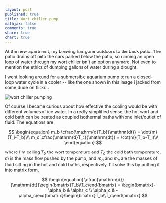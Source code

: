 ```yaml
---
layout: post
published: true
title: Wort chiller pump
mathjax: false
comments: true
share: true
chart: true
---
```


At the new apartment, my brewing has gone outdoors to the back patio. The patio drains off onto the cars parked below the patio, so running an open loop of water through my wort chiller isn't an option anymore. Not even to mention the ethics of dumping gallons of water during a drought.

I went looking around for a submersible aquarium pump to run a closed-loop water cycle in a cooler -- like the one shown in this image i jacked from some dude on flickr...

![wort chiller pumping](/image/post/2115697301_ff9c9a3de1.jpg)

Of course I became curious about how effective the cooling would be with different volumes of ice water. In a really simplified sense, the hot wort and cold bath can be treated as coupled isothermal baths with one inlet/outlet of fluid. The equations are

$$
\begin{equation}
m_b \cfrac{\mathrm{d}T_b}{\mathrm{dt}} = \dot{m}(T_i-T_b)\\\
m_c \cfrac{\mathrm{d}T_c}{\mathrm{dt}} = \dot{m}(T_b-T_i)\\\
\end{equation}
$$

where I'm calling $T_b$ the wort temperature and $T_c$ the cold bath temperature, $\dot{m}$ is the mass flow pushed by the pump, and $m_b$ and $m_c$ are the masses of fluid sitting in the hot and cold baths, respectively. I'll solve this by putting it into matrix form,

$$
\begin{equation}
\cfrac{\mathrm{d}}{\mathrm{dt}}\begin{bmatrix}T_b\\T_c\end{bmatrix} = \begin{bmatrix}-\alpha_b & \alpha_c \\ \alpha_c & -\alpha_c\end{bmatrix}\begin{bmatrix}T_b\\T_c\end{bmatrix}
$$